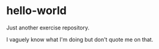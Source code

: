 # hello-world
Just another exercise repository.

I vaguely know what I'm doing but don't quote me on that.

